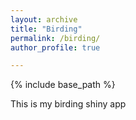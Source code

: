 ```yaml
---
layout: archive
title: "Birding"
permalink: /birding/
author_profile: true

---
```


{% include base_path %}

This is my birding shiny app
